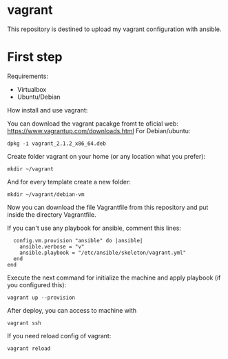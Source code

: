 # vagrant

This repository is destined to upload my vagrant configuration with ansible.

# First step

Requirements:
* Virtualbox
* Ubuntu/Debian

How install and use vagrant:

You can download the vagrant pacakge fromt te oficial web:
https://www.vagrantup.com/downloads.html
For Debian/ubuntu:
```
dpkg -i vagrant_2.1.2_x86_64.deb
```

Create folder vagrant on your home (or any location what you prefer):
```
mkdir ~/vagrant
```
And for every template create a new folder:
```
mkdir ~/vagrant/debian-vm
```
Now you can download the file Vagrantfile from this repository and put inside the directory Vagrantfile.

If you can't use any playbook for ansible, comment this lines:

```
  config.vm.provision "ansible" do |ansible|
    ansible.verbose = "v"
    ansible.playbook = "/etc/ansible/skeleton/vagrant.yml"
  end
end
```
Execute the next command for initialize the machine and apply playbook (if you configured this):
```
vagrant up --provision
```
After deploy, you can access to machine with
```
vagrant ssh
```
If you need reload config of vagrant:
```
vagrant reload
```
